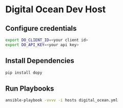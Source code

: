 # Digital Ocean Dev Host

## Configure credentials

``` bash
export DO_CLIENT_ID=<your client id>
export DO_API_KEY=<your api key>
```

## Install Dependencies

``` bash
pip install dopy
```

## Run Playbooks

``` bash
ansible-playbook -vvvv -i hosts digital_ocean.yml
```
